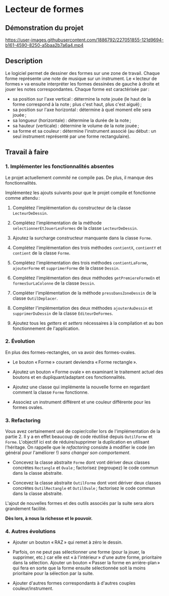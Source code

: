 # Lecteur de formes

## Démonstration du projet

https://user-images.githubusercontent.com/1886792/227051855-121d9694-b161-4590-8250-a5baa2b7a6a4.mp4

## Description

Le logiciel permet de dessiner des formes sur une zone de travail. Chaque forme représente une note de musique sur un instrument. Le « lecteur de formes » va ensuite interpréter les formes dessinées de gauche à droite et jouer les notes correspondantes. Chaque forme est caractérisée par :

- sa position sur l'axe vertical : détermine la note jouée (le haut de la forme correspond à la note ; plus c'est haut, plus c'est aiguë) ;
- sa position sur l'axe horizontal : détermine à quel moment elle sera jouée ;
- sa longueur (horizontale) : détermine la durée de la note ;
- sa hauteur (verticale) : détermine le volume de la note jouée ;
- sa forme et sa couleur : détermine l'instrument associé (au début : un seul instrument représenté par une forme rectangulaire).

## Travail à faire

### 1. Implémenter les fonctionnalités absentes

Le projet actuellement _commité_ ne compile pas. De plus, il manque des fonctionnalités.

Implémentez les ajouts suivants pour que le projet compile et fonctionne comme attendu :

1. Complétez l'implémentation du constructeur de la classe `LecteurDeDessin`.

2. Complétez l'implémentation de la méthode `selectionnerEtJouerLesFormes` de la classe `LecteurDeDessin`.

3. Ajoutez la surcharge constructeur manquante dans la classe `Forme`.

4. Complétez l'implémentation des trois méthodes `contientX`, `contientY` et `contient` de la classe `Forme`.

5. Complétez l'implémentation des trois méthodes `contientLaForme`, `ajouterForme` et `supprimerForme` de la classe `Dessin`.

6. Complétez l'implémentation des deux méthodes `getPremiereFormeEn` et `formesSurLaColonne` de la classe `Dessin`.

7. Compléter l'implémentation de la méthode `pressDansZoneDessin` de la classe `OutilDeplacer`.

8. Compléter l'implémentation des deux méthodes `ajouterAuDessin` et `supprimerDuDessin` de la classe `EditeurDeFormes`.

9. Ajoutez tous les _getters_ et _setters_ nécessaires à la compilation et au bon fonctionnement de l'application.

### 2. Évolution

En plus des formes-rectangles, on va avoir des formes-ovales.

- Le bouton « Forme » courant deviendra « Forme rectangle ».

- Ajoutez un bouton « Forme ovale » en examinant le traitement actuel des boutons et en dupliquant/adaptant ces fonctionnalités.

- Ajoutez une classe qui implémente la nouvelle forme en regardant comment la classe `Forme` fonctionne.

- Associez un instrument différent et une couleur différente pour les formes ovales.

### 3. Refactoring

Vous avez certainement usé de copier/coller lors de l'implémentation de la partie 2. Il y a en effet beaucoup de code réutilisé depuis `OutilForme` et `Forme`. L'objectif ici est de réduire/supprimer la duplication en utilisant l'héritage. On rappelle que le _refactoring_ consiste à modifier le code (en général pour l'améliorer !) _sans changer son comportement_.

- Concevez la classe abstraite `Forme` dont vont dériver deux classes concrètes `Rectangle` et `Ovale` ; factorisez (regroupez) le code commun dans la classe abstraite.

- Concevez la classe abstraite `OutilForme` dont vont dériver deux classes concrètes `OutilRectangle` et `OutilOvale` ; factorisez le code commun dans la classe abstraite.

L'ajout de nouvelles formes et des outils associés par la suite sera alors grandement facilité.

**Dès lors, à nous la richesse et le pouvoir.**

### 4. Autres évolutions

- Ajouter un bouton « RAZ » qui remet à zéro le dessin.

- Parfois, on ne peut pas sélectionner une forme (pour la jouer, la supprimer, etc.) car elle est « à l'intérieur » d'une autre forme, prioritaire dans la sélection. Ajouter un bouton « Passer la forme en arrière-plan » qui fera en sorte que la forme ensuite sélectionnée soit la moins prioritaire pour la sélection par la suite.

- Ajouter d'autres formes correspondants à d'autres couples couleur/instrument.
